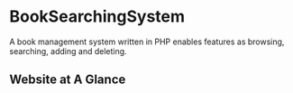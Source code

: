 # BookSearchingSystem
A book management system written in PHP enables features as browsing, searching, adding and deleting. 

## Website at A Glance
